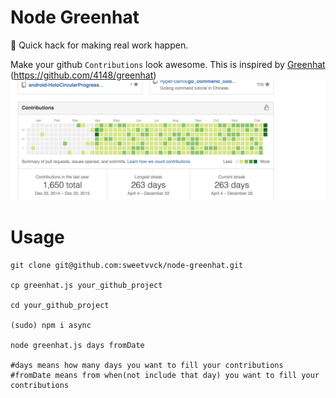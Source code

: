 # Node Greenhat
:construction_worker: Quick hack for making real work happen.

Make your github `Contributions` look awesome. This is inspired by [Greenhat](https://github.com/4148/greenhat)
(https://github.com/4148/greenhat)
![contributions](./contributions.png)

# Usage

```
git clone git@github.com:sweetvvck/node-greenhat.git

cp greenhat.js your_github_project

cd your_github_project

(sudo) npm i async

node greenhat.js days fromDate

#days means how many days you want to fill your contributions
#fromDate means from when(not include that day) you want to fill your contributions
```
